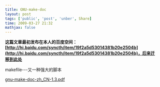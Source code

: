```yaml
---
title: GNU-make-doc
layout: post
tags: ['public', 'post', 'unber', Share]
time: 2009-03-27 21:32
mathjax: false
---
```

<b>这篇文章最初发布在本人的百度空间：[http://hi.baidu.com/syncth/item/19f2a5d53014381b20e2504b](http://hi.baidu.com/syncth/item/19f2a5d53014381b20e2504b)，后来迁移到此处</b>

<p>makefile---又一种强大的脚本</p><p><a href="http://www.cnblogs.com/Files/unber/gnu-make-doc-zh_CN-1.3.pdf">gnu-make-doc-zh_CN-1.3.pdf</a></p>
